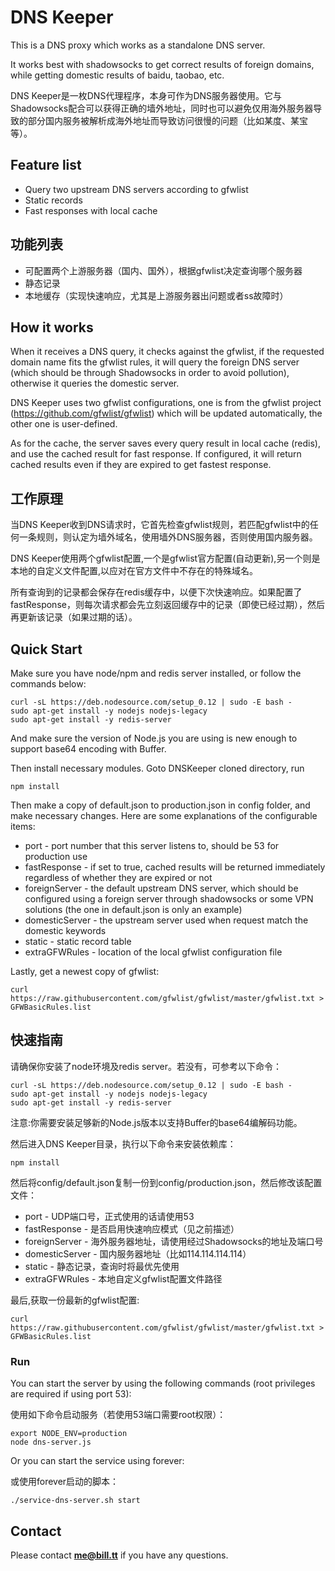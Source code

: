 # DNS Keeper
This is a DNS proxy which works as a standalone DNS server.

It works best with shadowsocks to get correct results of foreign domains, while getting domestic results of baidu, taobao, etc.

DNS Keeper是一枚DNS代理程序，本身可作为DNS服务器使用。它与Shadowsocks配合可以获得正确的墙外地址，同时也可以避免仅用海外服务器导致的部分国内服务被解析成海外地址而导致访问很慢的问题（比如某度、某宝等）。

## Feature list
* Query two upstream DNS servers according to gfwlist
* Static records
* Fast responses with local cache

## 功能列表
* 可配置两个上游服务器（国内、国外），根据gfwlist决定查询哪个服务器
* 静态记录
* 本地缓存（实现快速响应，尤其是上游服务器出问题或者ss故障时）

## How it works
When it receives a DNS query, it checks against the gfwlist, if the requested domain name fits the gfwlist rules, it will query the foreign DNS server (which should be through Shadowsocks in order to avoid pollution), otherwise it queries the domestic server.

DNS Keeper uses two gfwlist configurations, one is from the gfwlist project (https://github.com/gfwlist/gfwlist) which will be updated automatically, the other one is user-defined.

As for the cache, the server saves every query result in local cache (redis), and use the cached result for fast response. If configured, it will return cached results even if they are expired to get fastest response.

## 工作原理
当DNS Keeper收到DNS请求时，它首先检查gfwlist规则，若匹配gfwlist中的任何一条规则，则认定为墙外域名，使用墙外DNS服务器，否则使用国内服务器。

DNS Keeper使用两个gfwlist配置,一个是gfwlist官方配置(自动更新),另一个则是本地的自定义文件配置,以应对在官方文件中不存在的特殊域名。

所有查询到的记录都会保存在redis缓存中，以便下次快速响应。如果配置了fastResponse，则每次请求都会先立刻返回缓存中的记录（即使已经过期），然后再更新该记录（如果过期的话）。

## Quick Start
Make sure you have node/npm and redis server installed, or follow the commands below:

```
curl -sL https://deb.nodesource.com/setup_0.12 | sudo -E bash -
sudo apt-get install -y nodejs nodejs-legacy
sudo apt-get install -y redis-server
```

And make sure the version of Node.js you are using is new enough to support base64 encoding with Buffer.

Then install necessary modules. Goto DNSKeeper cloned directory, run

```
npm install
```

Then make a copy of default.json to production.json in config folder, and make necessary changes. Here are some explanations of the configurable items:

* port - port number that this server listens to, should be 53 for production use
* fastResponse - if set to true, cached results will be returned immediately regardless of whether they are expired or not
* foreignServer - the default upstream DNS server, which should be configured using a foreign server through shadowsocks or some VPN solutions (the one in default.json is only an example)
* domesticServer - the upstream server used when request match the domestic keywords
* static - static record table
* extraGFWRules - location of the local gfwlist configuration file

Lastly, get a newest copy of gfwlist:

```
curl https://raw.githubusercontent.com/gfwlist/gfwlist/master/gfwlist.txt > GFWBasicRules.list
```

## 快速指南
请确保你安装了node环境及redis server。若没有，可参考以下命令：

```
curl -sL https://deb.nodesource.com/setup_0.12 | sudo -E bash -
sudo apt-get install -y nodejs nodejs-legacy
sudo apt-get install -y redis-server
```

注意:你需要安装足够新的Node.js版本以支持Buffer的base64编解码功能。

然后进入DNS Keeper目录，执行以下命令来安装依赖库：

```
npm install
```

然后将config/default.json复制一份到config/production.json，然后修改该配置文件：

* port - UDP端口号，正式使用的话请使用53
* fastResponse - 是否启用快速响应模式（见之前描述）
* foreignServer - 海外服务器地址，请使用经过Shadowsocks的地址及端口号
* domesticServer - 国内服务器地址（比如114.114.114.114）
* static - 静态记录，查询时将最优先使用
* extraGFWRules - 本地自定义gfwlist配置文件路径

最后,获取一份最新的gfwlist配置:

```
curl https://raw.githubusercontent.com/gfwlist/gfwlist/master/gfwlist.txt > GFWBasicRules.list
```

### Run
You can start the server by using the following commands (root privileges are required if using port 53):

使用如下命令启动服务（若使用53端口需要root权限）：

```
export NODE_ENV=production
node dns-server.js
```

Or you can start the service using forever:

或使用forever启动的脚本：

```
./service-dns-server.sh start
```

## Contact

Please contact <b>me@bill.tt</b> if you have any questions.